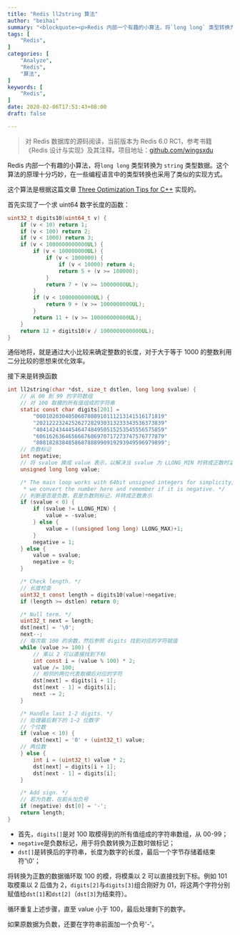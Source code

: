 ```yaml
---
title: "Redis ll2string 算法"
author: "beihai"
summary: "<blockquote><p>Redis 内部一个有趣的小算法，将`long long` 类型转换为 `string` 类型数据。这个算法的原理十分巧妙，在一些编程语言中也有类似的实现方式。</p></blockquote>"
tags: [
    "Redis",
]
categories: [
    "Analyze",
	"Redis",
	"算法",
]
keywords: [
    "Redis",
]
date: 2020-02-06T17:53:43+08:00
draft: false

---
```


> 对 Redis 数据库的源码阅读，当前版本为 Redis 6.0 RC1，参考书籍《Redis 设计与实现》及其注释。项目地址：[github.com/wingsxdu](https://github.com/wingsxdu/redis)

Redis 内部一个有趣的小算法，将`long long` 类型转换为 `string` 类型数据。这个算法的原理十分巧妙，在一些编程语言中的类型转换也采用了类似的实现方式。

这个算法是根据这篇文章 [Three Optimization Tips for C++](https://www.facebook.com/notes/facebook-engineering/three-optimization-tips-for-c/10151361643253920) 实现的。

首先实现了一个求 uint64 数字长度的函数：

```c
uint32_t digits10(uint64_t v) {
    if (v < 10) return 1;
    if (v < 100) return 2;
    if (v < 1000) return 3;
    if (v < 1000000000000UL) {
        if (v < 100000000UL) {
            if (v < 1000000) {
                if (v < 10000) return 4;
                return 5 + (v >= 100000);
            }
            return 7 + (v >= 10000000UL);
        }
        if (v < 10000000000UL) {
            return 9 + (v >= 1000000000UL);
        }
        return 11 + (v >= 100000000000UL);
    }
    return 12 + digits10(v / 1000000000000UL);
}
```

通俗地将，就是通过大小比较来确定整数的长度，对于大于等于 1000 的整数利用二分比较的思想来优化效率。

接下来是转换函数

```c
int ll2string(char *dst, size_t dstlen, long long svalue) {
    // 从 00 到 99 的字符数组
    // 对 100 取模的所有值组成的字符串
    static const char digits[201] =
        "0001020304050607080910111213141516171819"
        "2021222324252627282930313233343536373839"
        "4041424344454647484950515253545556575859"
        "6061626364656667686970717273747576777879"
        "8081828384858687888990919293949596979899";
    // 负数标记
    int negative;
    // 将 svalue 换成 value 表示，以解决当 svalue 为 LLONG_MIN 时转成正数时溢出问题
    unsigned long long value;

    /* The main loop works with 64bit unsigned integers for simplicity, so
     * we convert the number here and remember if it is negative. */
    // 判断是否是负数，若是负数则标记，并转成正数表示
    if (svalue < 0) {
        if (svalue != LLONG_MIN) {
            value = -svalue;
        } else {
            value = ((unsigned long long) LLONG_MAX)+1;
        }
        negative = 1;
    } else {
        value = svalue;
        negative = 0;
    }

    /* Check length. */
    // 长度检查 
    uint32_t const length = digits10(value)+negative;
    if (length >= dstlen) return 0;

    /* Null term. */
    uint32_t next = length;
    dst[next] = '\0';
    next--;
    // 每次取 100 的余数，然后参照 digits 找到对应的字符赋值
    while (value >= 100) {
        // 乘以 2 可以直接找到下标
        int const i = (value % 100) * 2;
        value /= 100;
        // 相邻的两位代表取模后对应的字符
        dst[next] = digits[i + 1];
        dst[next - 1] = digits[i];
        next -= 2;
    }

    /* Handle last 1-2 digits. */
    // 处理最后剩下的 1~2 位数字
    // 个位数 
    if (value < 10) {
        dst[next] = '0' + (uint32_t) value;
    // 两位数
    } else {
        int i = (uint32_t) value * 2;
        dst[next] = digits[i + 1];
        dst[next - 1] = digits[i];
    }

    /* Add sign. */
    // 若为负数，在前头加负号
    if (negative) dst[0] = '-';
    return length;
}
```

- 首先，`digits[]`是对 100 取模得到的所有值组成的字符串数组，从 00-99；
- `negative`是负数标记，用于将负数转换为正数时做标记；
- `dst[]`是转换后的字符串，长度为数字的长度，最后一个字节存储着结束符'\0'；

将转换为正数的数据循环取 100 的模，将模乘以 2 可以直接找到下标。例如 101 取模乘以 2 后值为 2，`digits[2]`与`digits[3]`组合刚好为 01，将这两个字符分别赋值给`dst[1]`和`dst[2]`（`dst[3]`为结束符）。

循环重复上述步骤，直至 value 小于 100，最后处理剩下的数字。

如果原数据为负数，还要在字符串前面加一个负号'-'。